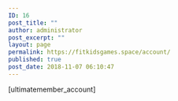 ```yaml
---
ID: 16
post_title: ""
author: administrator
post_excerpt: ""
layout: page
permalink: https://fitkidsgames.space/account/
published: true
post_date: 2018-11-07 06:10:47
---
```

[ultimatemember_account]